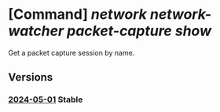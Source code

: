 # [Command] _network network-watcher packet-capture show_

Get a packet capture session by name.

## Versions

### [2024-05-01](/Resources/mgmt-plane/L3N1YnNjcmlwdGlvbnMve30vcmVzb3VyY2Vncm91cHMve30vcHJvdmlkZXJzL21pY3Jvc29mdC5uZXR3b3JrL25ldHdvcmt3YXRjaGVycy97fS9wYWNrZXRjYXB0dXJlcy97fQ==/2024-05-01.xml) **Stable**

<!-- mgmt-plane /subscriptions/{}/resourcegroups/{}/providers/microsoft.network/networkwatchers/{}/packetcaptures/{} 2024-05-01 -->
